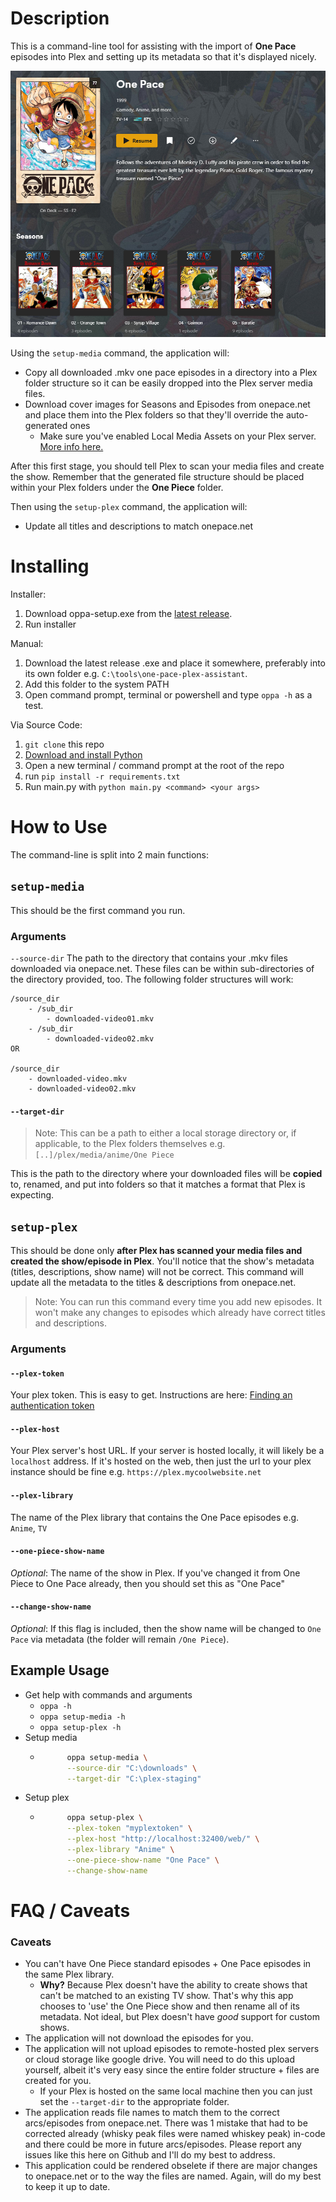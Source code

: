 # Description
This is a command-line tool for assisting with the import of **One Pace** episodes into Plex and setting up its metadata so that it's displayed nicely.

![One Pace library screenshot](/docs/images/one-pace-library-01.png)

Using the `setup-media` command, the application will:
- Copy all downloaded .mkv one pace episodes in a directory into a Plex folder structure so it can be easily dropped into the Plex server media files.
- Download cover images for Seasons and Episodes from onepace.net and place them into the Plex folders so that they'll override the auto-generated ones
    - Make sure you've enabled Local Media Assets on your Plex server. [More info here.](https://support.plex.tv/articles/200220677-local-media-assets-movies/)

After this first stage, you should tell Plex to scan your media files and create the show. Remember that the generated file structure should be placed within your Plex folders under the **One Piece** folder.

Then using the `setup-plex` command, the application will:
- Update all titles and descriptions to match onepace.net

# Installing
Installer:
1. Download oppa-setup.exe from the [latest release](https://github.com/JakeLunn/one-pace-plex-assistant/releases/tag/latest).
2. Run installer

Manual:
1. Download the latest release .exe and place it somewhere, preferably into its own folder e.g. `C:\tools\one-pace-plex-assistant`.
2. Add this folder to the system PATH
3. Open command prompt, terminal or powershell and type `oppa -h` as a test.

Via Source Code:
1. `git clone` this repo
1. [Download and install Python](https://www.python.org/downloads/)
1. Open a new terminal / command prompt at the root of the repo
1. run `pip install -r requirements.txt`
1. Run main.py with `python main.py <command> <your args>`

# How to Use
The command-line is split into 2 main functions: 

## `setup-media` 
This should be the first command you run. 

### Arguments
`--source-dir` 
The path to the directory that contains your .mkv files downloaded via onepace.net. These files can be within sub-directories of the directory provided, too. The following folder structures will work:
```
/source_dir
    - /sub_dir
        - downloaded-video01.mkv
    - /sub_dir
        - downloaded-video02.mkv
OR

/source_dir
    - downloaded-video.mkv
    - downloaded-video02.mkv
```

#### `--target-dir`
> Note: This can be a path to either a local storage directory or, if applicable, to the Plex folders themselves e.g. `[..]/plex/media/anime/One Piece`

This is the path to the directory where your downloaded files will be **copied** to, renamed, and put into folders so that it matches a format that Plex is expecting. 

## `setup-plex`
This should be done only **after Plex has scanned your media files and created the show/episode in Plex**. You'll notice that the show's metadata (titles, descriptions, show name) will not be correct. This command will update all the metadata to the titles & descriptions from onepace.net.

> Note: You can run this command every time you add new episodes. It won't make any changes to episodes which already have correct titles and descriptions.

### Arguments

#### `--plex-token`
Your plex token. This is easy to get. Instructions are here: [Finding an authentication token](https://support.plex.tv/articles/204059436-finding-an-authentication-token-x-plex-token/)

#### `--plex-host`
Your Plex server's host URL. If your server is hosted locally, it will likely be a `localhost` address. If it's hosted on the web, then just the url to your plex instance should be fine e.g. `https://plex.mycoolwebsite.net`

#### `--plex-library`
The name of the Plex library that contains the One Pace episodes e.g. `Anime`, `TV`

#### `--one-piece-show-name`
*Optional*: The name of the show in Plex. If you've changed it from One Piece to One Pace already, then you should set this as "One Pace"

#### `--change-show-name`
*Optional*: If this flag is included, then the show name will be changed to `One Pace` via metadata (the folder will remain `/One Piece`).

## Example Usage
- Get help with commands and arguments
    - `oppa -h`
    - `oppa setup-media -h`
    - `oppa setup-plex -h`
- Setup media
    - ```bash
            oppa setup-media \
            --source-dir "C:\downloads" \
            --target-dir "C:\plex-staging"
      ```
- Setup plex
    - ```bash
            oppa setup-plex \
            --plex-token "myplextoken" \
            --plex-host "http://localhost:32400/web/" \
            --plex-library "Anime" \
            --one-piece-show-name "One Pace" \
            --change-show-name
      ```

# FAQ / Caveats
### Caveats
- You can't have One Piece standard episodes + One Pace episodes in the same Plex library.
    - **Why?** Because Plex doesn't have the ability to create shows that can't be matched to an existing TV show. That's why this app chooses to 'use' the One Piece show and then rename all of its metadata. Not ideal, but Plex doesn't have *good* support for custom shows.
- The application will not download the episodes for you. 
- The application will not upload episodes to remote-hosted plex servers or cloud storage like google drive. You will need to do this upload yourself, albeit it's very easy since the entire folder structure + files are created for you.
    - If your Plex is hosted on the same local machine then you can just set the `--target-dir` to the appropriate folder.
- The application reads file names to match them to the correct arcs/episodes from onepace.net. There was 1 mistake that had to be corrected already (whisky peak files were named whiskey peak) in-code and there could be more in future arcs/episodes. Please report any issues like this here on Github and I'll do my best to address.
- This application could be rendered obselete if there are major changes to onepace.net or to the way the files are named. Again, will do my best to keep it up to date.